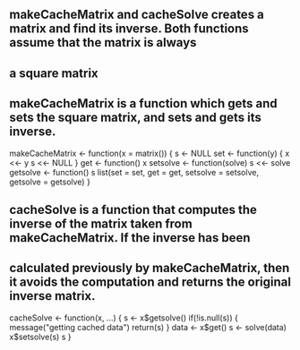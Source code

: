 ## makeCacheMatrix and cacheSolve creates a matrix and find its inverse. Both functions assume that the matrix is always 
## a square matrix

## makeCacheMatrix is a function which gets and sets the square matrix, and sets and gets its inverse.
makeCacheMatrix <- function(x = matrix()) {
        s <- NULL
        set <- function(y) {
                x <<- y
                s <<- NULL
        }
        get <- function() x
        setsolve <- function(solve) s <<- solve
        getsolve <- function() s
        list(set = set, get = get,
             setsolve = setsolve,
             getsolve = getsolve)
}


## cacheSolve is a function that computes the inverse of the matrix taken from makeCacheMatrix. If the inverse has been 
## calculated previously by makeCacheMatrix, then it avoids the computation and returns the original inverse matrix.
cacheSolve <- function(x, ...) {
        s <- x$getsolve()
        if(!is.null(s)) {
                message("getting cached data")
                return(s)
        }
        data <- x$get()
        s <- solve(data)
        x$setsolve(s)
        s
}